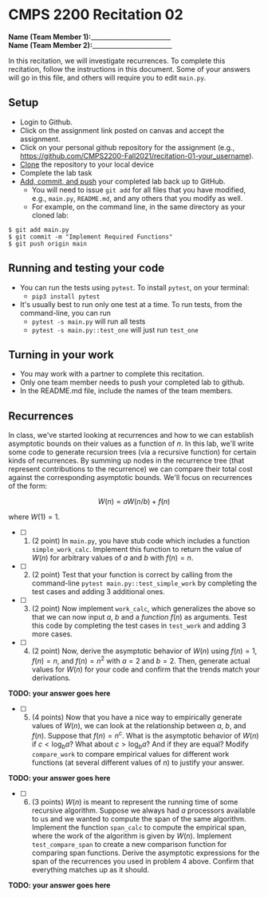 # CMPS 2200  Recitation 02

**Name (Team Member 1):**_________________________  
**Name (Team Member 2):**_________________________

In this recitation, we will investigate recurrences. 
To complete this recitation, follow the instructions in this document. Some of your answers will go in this file, and others will require you to edit `main.py`.

## Setup
- Login to Github.
- Click on the assignment link posted on canvas and accept the assignment.
- Click on your personal github repository for the assignment (e.g., https://github.com/CMPS2200-Fall2021/recitation-01-your_username).
- [Clone](https://docs.github.com/en/github/creating-cloning-and-archiving-repositories/cloning-a-repository-from-github/cloning-a-repository) the repository to your local device
- Complete the lab task 
- [Add, commit, and push](https://docs.github.com/en/github/managing-files-in-a-repository/managing-files-using-the-command-line/adding-a-file-to-a-repository-using-the-command-line) your completed lab back up to GitHub. 
  - You will need to issue `git add` for all files that you have modified, e.g., `main.py`, `README.md`, and any others that you modify as well.
  - For example, on the command line, in the same directory as your cloned lab:
```
$ git add main.py
$ git commit -m "Implement Required Functions"
$ git push origin main
```
## Running and testing your code
- You can run the tests using `pytest`. To install `pytest`, on your terminal:
  + `pip3 install pytest`
- It's usually best to run only one test at a time. To run tests, from the command-line, you can run
  + `pytest -s main.py` will run all tests
  + `pytest -s main.py::test_one` will just run `test_one`

## Turning in your work
- You may work with a partner to complete this recitation.
- Only one team member needs to push your completed lab to github. 
- In the README.md file, include the names of the team members.

## Recurrences

In class, we've started looking at recurrences and how to we can establish asymptotic bounds on their values as a function of $n$. In this lab, we'll write some code to generate recursion trees (via a recursive function) for certain kinds of recurrences. By summing up nodes in the recurrence tree (that represent contributions to the recurrence) we can compare their total cost against the corresponding asymptotic bounds. We'll focus on  recurrences of the form:

$$ W(n) = aW(n/b) + f(n) $$

where $W(1) = 1$.

- [ ] 1. (2 point) In `main.py`, you have stub code which includes a function `simple_work_calc`. Implement this function to return the value of $W(n)$ for arbitrary values of $a$ and $b$ with $f(n)=n$.

- [ ] 2. (2 point) Test that your function is correct by calling from the command-line `pytest main.py::test_simple_work` by completing the test cases and adding 3 additional ones.

- [ ] 3. (2 point) Now implement `work_calc`, which generalizes the above so that we can now input $a$, $b$ and a *function* $f(n)$ as arguments. Test this code by completing the test cases in `test_work` and adding 3 more cases.

- [ ] 4. (2 point) Now, derive the asymptotic behavior of $W(n)$ using $f(n) = 1$, $f(n) = n$, and $f(n) = n^2$  with $a=2$ and $b=2$. Then, generate actual values for $W(n)$ for your code and confirm that the trends match your derivations.

**TODO: your answer goes here**

- [ ] 5. (4 points) Now that you have a nice way to empirically generate values of $W(n)$, we can look at the relationship between $a$, $b$, and $f(n)$. Suppose that $f(n) = n^c$. What is the asymptotic behavior of $W(n)$ if $c < \log_b a$? What about $c > \log_b a$? And if they are equal? Modify `compare_work` to compare empirical values for different work functions (at several different values of $n$) to justify your answer. 

**TODO: your answer goes here**

- [ ] 6. (3 points) $W(n)$ is meant to represent the running time of some recursive algorithm. Suppose we always had $a$ processors available to us and we wanted to compute the span of the same algorithm. Implement the function `span_calc` to compute the empirical span, where the work of the algorithm is given by $W(n)$. Implement `test_compare_span` to create a new comparison function for comparing span functions. Derive the asymptotic expressions for the span of the recurrences you used in problem 4 above. Confirm that everything matches up as it should. 

**TODO: your answer goes here**
